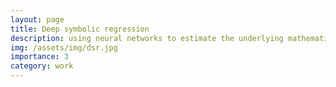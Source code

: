 ```yaml
---
layout: page
title: Deep symbolic regression
description: using neural networks to estimate the underlying mathematical expressions describing a given dataset.
img: /assets/img/dsr.jpg
importance: 3
category: work
---
```


